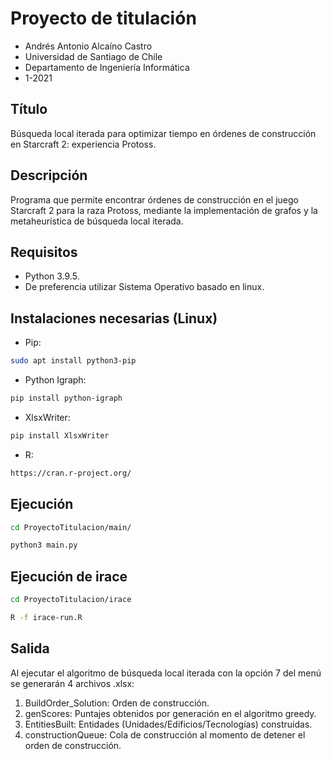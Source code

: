 # Proyecto de titulación

* Andrés Antonio Alcaíno Castro
* Universidad de Santiago de Chile
* Departamento de Ingeniería Informática
* 1-2021

## Título

Búsqueda local iterada para optimizar tiempo en órdenes de construcción en Starcraft 2: experiencia Protoss.

## Descripción

Programa que permite encontrar órdenes de construcción en el juego Starcraft 2 para la raza Protoss, mediante la implementación de grafos y la metaheurística de búsqueda local iterada.

## Requisitos

  * Python 3.9.5.
  * De preferencia utilizar Sistema Operativo basado en linux.
 
## Instalaciones necesarias (Linux)

  * Pip:

```sh
sudo apt install python3-pip
```
 
  * Python Igraph:

```sh
pip install python-igraph
```

  * XlsxWriter:

```sh
pip install XlsxWriter
```

  * R:
```sh
https://cran.r-project.org/
```

## Ejecución

```sh
cd ProyectoTitulacion/main/
```
```sh
python3 main.py
```

## Ejecución de irace

```sh
cd ProyectoTitulacion/irace
```
```sh
R -f irace-run.R
```
## Salida

Al ejecutar el algoritmo de búsqueda local iterada con la opción 7 del menú se generarán
4 archivos .xlsx:

1) BuildOrder_Solution: Orden de construcción.
2) genScores: Puntajes obtenidos por generación en el algoritmo greedy.
3) EntitiesBuilt: Entidades (Unidades/Edificios/Tecnologías) construidas.
4) constructionQueue: Cola de construcción al momento de detener el orden de construcción.